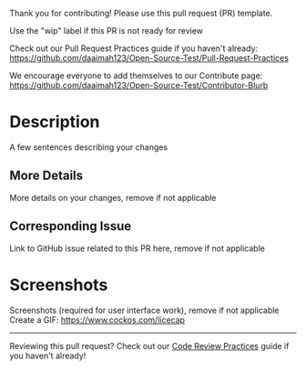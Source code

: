   Thank you for contributing! Please use this pull request (PR) template.

  Use the "wip" label if this PR is not ready for review

  Check out our Pull Request Practices guide if you haven't already: https://github.com/daaimah123/Open-Source-Test/Pull-Request-Practices
  
  We encourage everyone to add themselves to our Contribute page: https://github.com/daaimah123/Open-Source-Test/Contributor-Blurb

# Description

A few sentences describing your changes

## More Details

More details on your changes, remove if not applicable

## Corresponding Issue

Link to GitHub issue related to this PR here, remove if not applicable

# Screenshots

  Screenshots (required for user interface work), remove if not applicable
  Create a GIF: https://www.cockos.com/licecap

---

Reviewing this pull request? Check out our [Code Review Practices](https://github.com/daaimah123/Open-Source-Test/wiki/Code-Review-Practices) guide if you haven't already!
